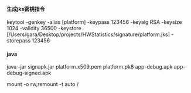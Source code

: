 #### 生成jks密钥指令
keytool -genkey -alias [platform] -keypass 123456 -keyalg RSA -keysize 1024 -validity 36500 -keystore [/Users/gara/Desktop/projects/HWStatistics/signature/platform.jks] -storepass 123456

#### java
java -jar signapk.jar platform.x509.pem platform.pk8 app-debug.apk app-debug-signed.apk

mount -o rw,remount -t auto /